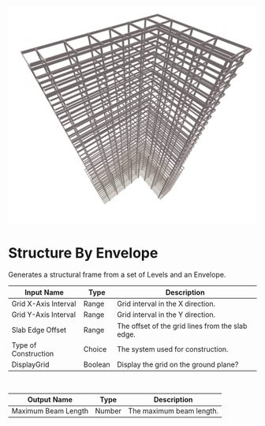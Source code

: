 <img src="preview.png" width="512">

# Structure By Envelope

Generates a structural frame from a set of Levels and an Envelope.

|Input Name|Type|Description|
|---|---|---|
|Grid X-Axis Interval|Range|Grid interval in the X direction.|
|Grid Y-Axis Interval|Range|Grid interval in the Y direction.|
|Slab Edge Offset|Range|The offset of the grid lines from the slab edge.|
|Type of Construction|Choice|The system used for construction.|
|DisplayGrid|Boolean|Display the grid on the ground plane?|


<br>

|Output Name|Type|Description|
|---|---|---|
|Maximum Beam Length|Number|The maximum beam length.|

